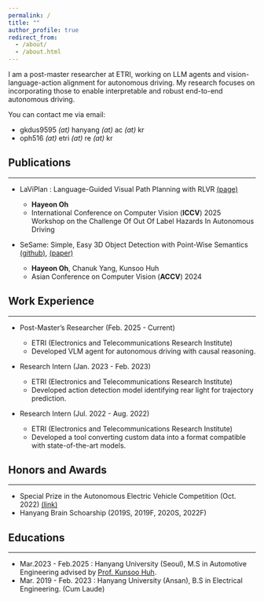 ```yaml
---
permalink: /
title: ""
author_profile: true
redirect_from: 
  - /about/
  - /about.html
---
```

I am a post-master researcher at ETRI, working on LLM agents and vision-language-action alignment for autonomous driving. My research focuses on incorporating those to enable interpretable and robust end-to-end autonomous driving.

You can contact me via email:

- gkdus9595 *(at)* hanyang *(at)* ac *(at)* kr
- oph516 *(at)* etri *(at)* re *(at)* kr


## Publications

---

- LaViPlan : Language-Guided Visual Path Planning with RLVR [(page)](TBA)

  - **Hayeon Oh**
  - International Conference on Computer Vision (**ICCV**) 2025 Workshop on the Challenge Of Out Of Label Hazards In Autonomous Driving
- SeSame: Simple, Easy 3D Object Detection with Point-Wise Semantics [(github)](https://github.com/OPhD-hahao/SeSame), [(paper)](https://openaccess.thecvf.com/content/ACCV2024/html/O_SeSame_Simple_Easy_3D_Object_Detection_with_Point-Wise_Semantics_ACCV_2024_paper.html)

  - **Hayeon Oh**, Chanuk Yang, Kunsoo Huh
  - Asian Conference on Computer Vision (**ACCV**) 2024

## Work Experience

---

- Post-Master’s Researcher (Feb. 2025 - Current)

  - ETRI (Electronics and Telecommunications Research Institute)
  - Developed VLM agent for autonomous driving with causal reasoning.
- Research Intern (Jan. 2023 - Feb. 2023)

  - ETRI (Electronics and Telecommunications Research Institute)
  - Developed action detection model identifying rear light for trajectory prediction.
- Research Intern (Jul. 2022 - Aug. 2022)

  - ETRI (Electronics and Telecommunications Research Institute)
  - Developed a tool converting custom data into a format compatible with state-of-the-art models.

## Honors and Awards

---

- Special Prize in the Autonomous Electric Vehicle Competition (Oct. 2022) [(link)](https://www.motorgraph.com/news/articleView.html?idxno=30990)
- Hanyang Brain Schoarship (2019S, 2019F, 2020S, 2022F)

## Educations

---

- Mar.2023 - Feb.2025 : Hanyang University (Seoul), M.S in Automotive Engineering advised by [Prof. Kunsoo Huh](https://archi.hanyang.ac.kr/src/lab_mmc.php).
- Mar. 2019 - Feb. 2023 : Hanyang University (Ansan), B.S in Electrical Engineering. (Cum Laude)
